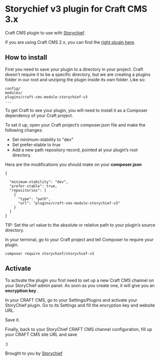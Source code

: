 
# Storychief v3 plugin for Craft CMS 3.x

Craft CMS plugin to use with [Storychief](https://storychief.io).

If you are using Craft CMS 2.x, you can find the [right plugin here](https://github.com/Story-Chief/craft-cms-module-storychief).

## How to install

First you need to save your plugin to a directory in your project. Craft doesn't require it to be a specific directory, but we are creating a plugins folder in our root and unziping the plugin inside its own folder. Like so:

    config/
    modules/
    plugins/craft-cms-module-storychief-v3
    ...
    
To get Craft to see your plugin, you will need to install it as a Composer dependency of your Craft project.


To set it up, open your Craft project’s composer.json file and make the following changes:

 - Set minimum-stability to "dev"
 - Set prefer-stable to true
 - Add a new path repository record, pointed at your plugin’s root directory.

Hera are the modifications you should make on your **composer.json**


    {
    
      "minimum-stability": "dev",
      "prefer-stable": true,
      "repositories": [
        {
          "type": "path",
	      "url": "plugins/craft-cms-module-storychief-v3"
        }
      ]
    }


TIP: Set the url value to the absolute or relative path to your plugin’s source directory. 

In your terminal, go to your Craft project and tell Composer to require your plugin. 

`composer require storychief/storychief-v3`


## Activate
To activate the plugin you first need to set up a new Craft CMS channel on your StoryChief admin panel. As soon as you create one, it will give you an **encryption key** .

In your CRAFT CMS, go to your Settings/Plugins and activate your StoryChief plugin. Go to its Settings and fill the encryption key and website URL. 

Save it.

Finally, back to your StoryChief CRAFT CMS channel configuration, fill up your CRAFT CMS site URL and save

:)



Brought to you by [Storychief](https://github.com/Story-Chief/)

